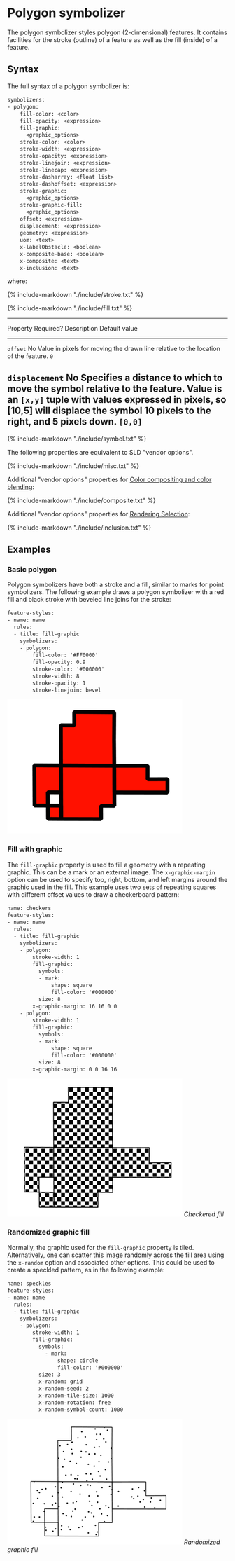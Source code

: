 # Polygon symbolizer

The polygon symbolizer styles polygon (2-dimensional) features. It contains facilities for the stroke (outline) of a feature as well as the fill (inside) of a feature.

## Syntax

The full syntax of a polygon symbolizer is:

    symbolizers:
    - polygon:
        fill-color: <color>
        fill-opacity: <expression>
        fill-graphic: 
          <graphic_options>
        stroke-color: <color>
        stroke-width: <expression>
        stroke-opacity: <expression>
        stroke-linejoin: <expression>
        stroke-linecap: <expression>
        stroke-dasharray: <float list>
        stroke-dashoffset: <expression>
        stroke-graphic:
          <graphic_options>
        stroke-graphic-fill: 
          <graphic_options>
        offset: <expression>
        displacement: <expression>
        geometry: <expression>
        uom: <text>
        x-labelObstacle: <boolean>
        x-composite-base: <boolean>
        x-composite: <text>
        x-inclusion: <text>

where:

{%
   include-markdown "./include/stroke.txt"
%}

{%
   include-markdown "./include/fill.txt"
%}

  -------------------------------------------------------------------------------------------------------------------------------------------------------------------------------------------------------------------------------------------------------------------
  Property         Required?   Description                                                                                                                                                                                                            Default value
  ---------------- ----------- ---------------------------------------------------------------------------------------------------------------------------------------------------------------------------------------------------------------------- ---------------
  `offset`         No          Value in pixels for moving the drawn line relative to the location of the feature.                                                                                                                                     `0`

  `displacement`   No          Specifies a distance to which to move the symbol relative to the feature. Value is an `[x,y]` tuple with values expressed in pixels, so [10,5] will displace the symbol 10 pixels to the right, and 5 pixels down.   `[0,0]`
  -------------------------------------------------------------------------------------------------------------------------------------------------------------------------------------------------------------------------------------------------------------------

{%
   include-markdown "./include/symbol.txt"
%}

The following properties are equivalent to SLD "vendor options".

{%
   include-markdown "./include/misc.txt"
%}

Additional "vendor options" properties for [Color compositing and color blending](../../../sld/extensions/composite-blend/index.md):

{%
   include-markdown "./include/composite.txt"
%}

Additional "vendor options" properties for [Rendering Selection](../../../sld/extensions/rendering-selection.md):

{%
   include-markdown "./include/inclusion.txt"
%}

## Examples

### Basic polygon

Polygon symbolizers have both a stroke and a fill, similar to marks for point symbolizers. The following example draws a polygon symbolizer with a red fill and black stroke with beveled line joins for the stroke:

    feature-styles:
    - name: name
      rules:
      - title: fill-graphic
        symbolizers:  
        - polygon:
            fill-color: '#FF0000'
            fill-opacity: 0.9
            stroke-color: '#000000'
            stroke-width: 8
            stroke-opacity: 1
            stroke-linejoin: bevel

![](img/polygon_basic.png)

### Fill with graphic

The `fill-graphic` property is used to fill a geometry with a repeating graphic. This can be a mark or an external image. The `x-graphic-margin` option can be used to specify top, right, bottom, and left margins around the graphic used in the fill. This example uses two sets of repeating squares with different offset values to draw a checkerboard pattern:

    name: checkers
    feature-styles:
    - name: name
      rules:
      - title: fill-graphic
        symbolizers:  
        - polygon:
            stroke-width: 1
            fill-graphic:
              symbols:
              - mark:
                  shape: square
                  fill-color: '#000000'
              size: 8
            x-graphic-margin: 16 16 0 0
        - polygon:
            stroke-width: 1
            fill-graphic:
              symbols:
              - mark:
                  shape: square
                  fill-color: '#000000'
              size: 8
            x-graphic-margin: 0 0 16 16

![](img/polygon_checkers.png)
*Checkered fill*

### Randomized graphic fill

Normally, the graphic used for the `fill-graphic` property is tiled. Alternatively, one can scatter this image randomly across the fill area using the `x-random` option and associated other options. This could be used to create a speckled pattern, as in the following example:

    name: speckles
    feature-styles:
    - name: name
      rules:
      - title: fill-graphic
        symbolizers:  
        - polygon:
            stroke-width: 1
            fill-graphic:
              symbols:
                - mark:
                    shape: circle
                    fill-color: '#000000'
              size: 3
              x-random: grid
              x-random-seed: 2
              x-random-tile-size: 1000
              x-random-rotation: free
              x-random-symbol-count: 1000

![](img/polygon_random.png)
*Randomized graphic fill*
